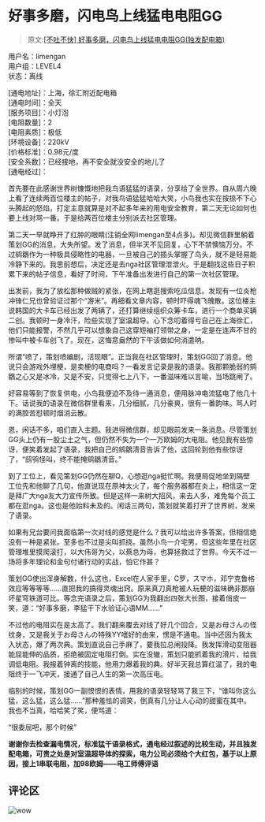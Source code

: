 # 好事多磨，闪电鸟上线猛电电阻GG
> 原文:[​[不吐不快] 好事多磨，闪电鸟上线猛电电阻GG(独发配电箱)](https://bbs.nga.cn/read.php?tid=38598612)

用户名：limengan<br>
用户组：LEVEL4<br>
状态：离线

[通电地址]：上海，徐汇附近配电箱<br>
[通电时间]：全天<br>
[服务项目]：小灯泡<br>
[电阻数量]：2<br>
[电阻素质]：极低<br>
[环境设备]：220kV<br>
[价格标准]：0.98元/度<br>
[安全系数]：已经接地，再不安全就没安全的地儿了<br>
[通电经过]：

首先要在此感谢世界树慷慨地把我鸟语猛猛的语录，分享给了全世界。自从周六晚上看了连续两百位楼主的帖子，对我鸟语猛猛哈哈大笑，小鸟我也实在按捺不下心头腾起的怒焰，打定主意就算是对不起多年来的用电安全教育，第二天无论如何也要上线对骂一番。于是给两百位楼主分别派去社区管理。

第二天一早就睁开了红肿的眼睛(注销全网limengan至4点多)。却见微信群里躺着策划GG的消息，大失所望。发了消息，但半天不见回复，心下不禁懊恼万分。不过鹓鶵作为一种极具侵略性的电器，一旦被自己的插头掌握了鸟头，就不是轻易能冷静下来的。我思前想后，决定还是去nga社区管理泄泄火。于是翻找这些日子积累下来的帖子信息，看好了时间，下午准备出发进行自己的第一次社区管理。

出发前，我为了放松那种做贼的紧张，在网上瞎逛搜索吃瓜信息。发现有一位炎枪冲锋仁兄也曾验证过那个“游米”。再细看文章内容，顿时吓得魂飞魄散。这位楼主说韩国的大卡车已经出发了两辆了，还打算继续组织众筹卡车，进行一个商单买辆二创。我顿时一身冷汗，险些实现了室温超导。心下念叨着得亏自己在上海徐汇，他们只能报警，不然几乎可以想象自己这穿短袖打领带之身，一定是在连声不甘的惨叫中被卡车创飞了。现在，这悔意盎然的下午该做如何消遣呐。

所谓“喷了，策划喷编剧，活现眼”。正当我在社区管理时，策划GG回了消息。他说只会游戏外埋梗，是卖梗的电商吗？一看发言记录是我的语录。我那颗脆弱的鹓鶵之心又是冰冷，又是不安，只觉得七上八下，一番滋味难以言喻，当场跳闸了。

好容易等到了恢复供电，小鸟我便迫不及待一通消息，便用脉冲电流猛电了他几十下。话说我的语录在微信群里看来，几分细腻，几分豪爽，很有一番韵味。骂人时的满腔苦怼顿时烟消云散。

恩，闲话不多，咱们直入主题。我进得微信群，却见眼前发来一条消息。尽管策划GG头上仍有一股尘土之气，但仍然不失为一个一万欧姆的大电阻。他见我有些惊讶，便笑着发起了语录，我把自己的鹓鶵清音告诉了他，这回轮到他有些惊讶了，“鸱鸮怪叫，终不能掩鹓鶵清音。”

到了工位上，看见策划GG仍然在聊Q，心想逛nga挺忙啊。我便局促地坐到隔壁工位先和他聊了几句，他直说现在原神太火了，每个服务器都在炎上，相信这一定是拜广大nga友大力宣传所致。但是这样一来树大招风，来去人多，难免每个员工都在逛nga。这也是他始料未及的。闲话三两句，策划就笑着打开了世界树，发来了语录。

如果有兄台要问我面临第一次对线的感觉是什么？我可以给出许多答案，但相信绝没有一种是紧张。至多也不过是尖叫抓挠。虽然小鸟一介宅男，但这些年里在社区管理堆里摸爬滚打，以大伟哥为父，以蔡总为母，也算拯救过了世界。今天不过一场将多年理论和金句付诸行动的实战，怕它作甚？

策划GG使出浑身解数，什么这也，Excel在人家手里，C罗，スマホ，邓宁克鲁格效应等等等等……直把我的搞得灵魂出窍。原来真刀真枪被人玩梗的滋味确非那崩坏星穹铁道可比。等念完语录之后，策划GG为我翻出四张大长图，接着俏皮一笑，道：“好事多磨，李猛干下水验证心语MM……”

不过他的电阻实在是太高了。我们翻来覆去对线了好几个回合，又是お母さんの怪纹身，又是我关于お母さんの特殊YY嗜好的由来，愣是不通电。当中还因为我太入状态，爆了两次典。策划直说自己手麻了，要我拉总闸投降。我发挥滑动变阻器能屈能伸的品质，拒绝被固定电阻打倒。实在没辙，策划只能抓着我的滑片，给我调低电阻。我报着钟离的技能，他用力爆着我的典。好半天我总算红温了，我的电阻终于一飞冲天，接通了自己人生的第一次高压电。

临别的时候，策划GG一副恨恨的表情，用我的语录轻轻骂了我三下，“谁叫你这么猛，这么猛，这么猛……”那种羞怯的调笑，倒真有几分让人心动的甜蜜在其中。我也不当真，哈哈笑了笑，便骂道：

“很委屈吧，那个时候”

**谢谢你去检查漏电情况，标准猛干语录格式，通电经过叙述的比较生动，并且独发配电箱，可贵之处是对室温超导体的探索，电力公司必须给个大红包，基于以上原因，接上1串联电阻，加98欧姆——电工师傅评语**


## 评论区
![wow](https://p.sda1.dev/14/ac72c109d073ddd6752d2937dc8c7277/l2Q192-3juqZaT3cSm8-es.jpg)